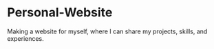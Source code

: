 # Personal-Website

Making a website for myself, where I can share my projects, skills, and experiences.